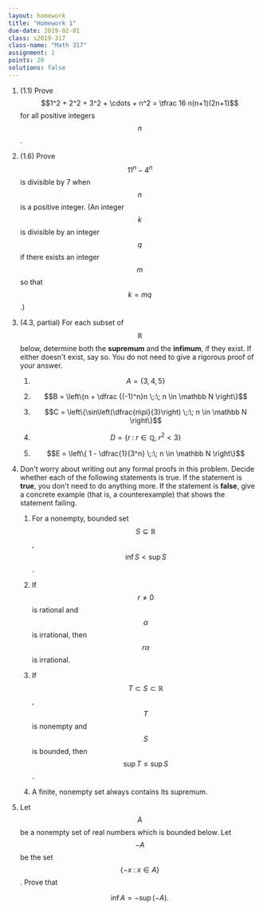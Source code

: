 ```yaml
---
layout: homework
title: "Homework 1"
due-date: 2019-02-01
class: s2019-317
class-name: "Math 317"
assignment: 1
points: 20
solutions: false
---
```


1.  (1.1) Prove $$1^2 + 2^2 + 3^2 + \cdots + n^2 = \tfrac 16 n(n+1)(2n+1)$$ for
    all positive integers $$n$$.
    
2.  (1.6) Prove $$11^n - 4^n$$ is divisible by 7 when $$n$$ is a positive
    integer. (An integer $$k$$ is divisible by an integer $$q$$ if there exists
    an integer $$m$$ so that $$k = mq$$.)

3.  (4.3, partial) For each subset of $$\mathbb R$$ below, determine both the
    **supremum** and the **infimum**, if they exist. If either doesn't exist,
    say so. You do not need to give a rigorous proof of your answer.
    
    1.  $$A = \{ 3, 4, 5 \}$$
    
    2.  $$B = \left\{n + \dfrac {(-1)^n}n \;:\; n \in \mathbb N \right\}$$
    
    3.  $$C = \left\{\sin\left(\dfrac{n\pi}{3}\right) \;:\; n \in \mathbb N \right\}$$
    
    4.  $$D = \{ r \;:\; r \in \mathbb Q,\; r^2 < 3 \}$$
    
    5.  $$E = \left\{ 1 - \dfrac{1}{3^n} \;:\; n \in \mathbb N \right\}$$

4.  Don't worry about writing out any formal proofs in this problem. Decide
    whether each of the following statements is true. If the statement is **true**,
    you don't need to do anything more. If the statement is **false**, give a
    concrete example (that is, a counterexample) that shows the statement
    failing.
    
    1.  For a nonempty, bounded set $$S \subseteq \mathbb R$$, $$\inf S < \sup
        S$$.
    
    2.  If $$r \ne 0$$ is rational and $$\alpha$$ is irrational, then
        $$r\alpha$$ is irrational.
        
    3.  If $$T \subset S \subset \mathbb R$$, $$T$$ is nonempty and $$S$$ is
        bounded, then $$\sup T \le \sup S$$.
        
    4.  A finite, nonempty set always contains its supremum.
    
5.  Let $$A$$ be a nonempty set of real numbers which is bounded below. Let
    $$-A$$ be the set $$\{ -x \;:\; x \in A \}$$. Prove that
    
    $$
    \inf A = -\sup(-A).
    $$
